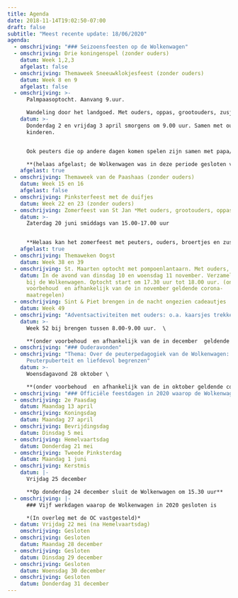 ```yaml
---
title: Agenda
date: 2018-11-14T19:02:50-07:00
draft: false
subtitle: "Meest recente update: 18/06/2020"
agenda:
  - omschrijving: "### Seizoensfeesten op de Wolkenwagen"
  - omschrijving: Drie koningenspel (zonder ouders)
    datum: Week 1,2,3
    afgelast: false
  - omschrijving: Themaweek Sneeuwklokjesfeest (zonder ouders)
    datum: Week 8 en 9
    afgelast: false
  - omschrijving: >-
      Palmpaasoptocht. Aanvang 9.uur. 

      Wandeling door het landgoed. Met ouders, oppas, grootouders, zusjes, broertjes
    datum: >-
      Donderdag 2 en vrijdag 3 april smorgens om 9.00 uur. Samen met ouders en
      kinderen.


      Ook peuters die op andere dagen komen spelen zijn samen met papa/ mama/ oppas hartelijk welkom in de optocht!  \

      **(helaas afgelast; de Wolkenwagen was in deze periode gesloten vanwege  de corona)**
    afgelast: true
  - omschrijving: Themaweek van de Paashaas (zonder ouders)
    datum: Week 15 en 16
    afgelast: false
  - omschrijving: Pinksterfeest met de duifjes
    datum: Week 22 en 23 (zonder ouders)
  - omschrijving: Zomerfeest van St Jan *Met ouders, grootouders, oppas, zusjes, broertjes.*
    datum: >-
      Zaterdag 20 juni smiddags van 15.00-17.00 uur


      **Helaas kan het zomerfeest met peuters, ouders, broertjes en zusjes geen doorgang vinden vanwege de vereiste onderlinge 1,5 m. afstand. Dat achten we niet haalbaar op zo’n feest. We vieren het zomerfeest met de kinderenelke dag van deze week in klein verband. We trekken erop uit met de bolderkar, gaan picknicken, lekkere dingen plukken in de tuin van Kraaybeekerhof, en zingen en dansen met gitaarmuziek.**
    afgelast: true
  - omschrijving: Themaweken Oogst
    datum: Week 38 en 39
  - omschrijving: St. Maarten optocht met pompoenlantaarn. Met ouders, grootouders, oppas
    datum: In de avond van dinsdag 10 en woensdag 11 november. Verzamelen om 17.15
      bij de Wolkenwagen. Optocht start om 17.30 uur tot 18.00 uur. (onder
      voorbehoud  en afhankelijk van de in november geldende corona-
      maatregelen)
  - omschrijving: Sint & Piet brengen in de nacht ongezien cadeautjes
    datum: Week 49
  - omschrijving: "Adventsactiviteiten met ouders: o.a. kaarsjes trekken."
    datum: >-
      Week 52 bij brengen tussen 8.00-9.00 uur.  \

      **(onder voorbehoud  en afhankelijk van de in december  geldende corona- maatregelen)**
  - omschrijving: "### Ouderavonden"
  - omschrijving: "Thema: Over de peuterpedagogiek van de Wolkenwagen:
      Peuterpuberteit en liefdevol begrenzen"
    datum: >-
      Woensdagavond 28 oktober \

      **(onder voorbehoud  en afhankelijk van de in oktober geldende corona- maatregelen)**
  - omschrijving: "### Officiële feestdagen in 2020 waarop de Wolkenwagen gesloten is"
  - omschrijving: 2e Paasdag
    datum: Maandag 13 april
  - omschrijving: Koningsdag
    datum: Maandag 27 april
  - omschrijving: Bevrijdingsdag
    datum: Dinsdag 5 mei
  - omschrijving: Hemelvaartsdag
    datum: Donderdag 21 mei
  - omschrijving: Tweede Pinksterdag
    datum: Maandag 1 juni
  - omschrijving: Kerstmis
    datum: |-
      Vrijdag 25 december

      **Op donderdag 24 december sluit de Wolkenwagen om 15.30 uur**
  - omschrijving: |-
      ### Vijf werkdagen waarop de Wolkenwagen in 2020 gesloten is

      *(In overleg met de OC vastgesteld)*
  - datum: Vrijdag 22 mei (na Hemelvaartsdag)
    omschrijving: Gesloten
  - omschrijving: Gesloten
    datum: Maandag 28 december
  - omschrijving: Gesloten
    datum: Dinsdag 29 december
  - omschrijving: Gesloten
    datum: Woensdag 30 december
  - omschrijving: Gesloten
    datum: Donderdag 31 december
---
```

